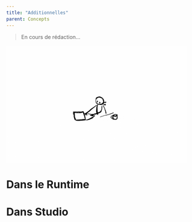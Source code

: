 ```yaml
---
title: "Additionnelles"
parent: Concepts
---
```


> En cours de rédaction...

![SynApps](../assets/under-progress.gif)


# Dans le Runtime

# Dans Studio
